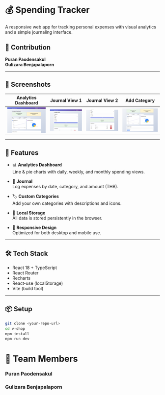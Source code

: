 # 💰 Spending Tracker

A responsive web app for tracking personal expenses with visual analytics and a simple journaling interface.

## 🙌 Contribution  
**Puran Paodensakul**  
**Gulizara Benjapalaporn**

---

## 📸 Screenshots

| Analytics Dashboard | Journal View 1 | Journal View 2 | Add Category |
|---------------------|----------------|----------------|--------------|
| ![Dashboard](img/dashboard.png) | ![Journal View 1](img/journal_view1.png) | ![Journal View 2](img/journal_view2.png) | ![Add Category](img/add_cat.png) |

---

## 🚀 Features

- 📊 **Analytics Dashboard**  
  Line & pie charts with daily, weekly, and monthly spending views.

- 📘 **Journal**  
  Log expenses by date, category, and amount (THB).

- 🏷️ **Custom Categories**  
  Add your own categories with descriptions and icons.

- 💾 **Local Storage**  
  All data is stored persistently in the browser.

- 📱 **Responsive Design**  
  Optimized for both desktop and mobile use.

---

## 🛠 Tech Stack

- React 18 + TypeScript  
- React Router  
- Recharts  
- React-use (localStorage)  
- Vite (build tool)

---

## 📦 Setup

```bash
git clone <your-repo-url>
cd v-shop
npm install
npm run dev
```

# 👥 Team Members
### Puran Paodensakul
### Gulizara Benjapalaporn
